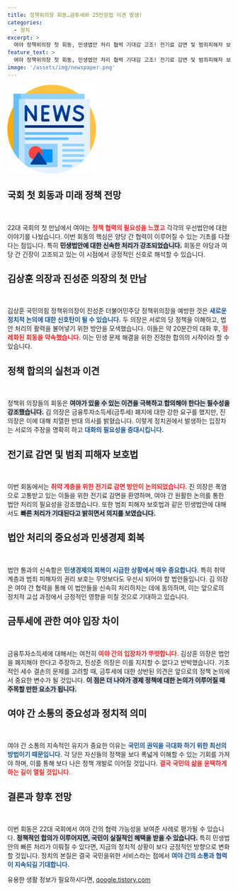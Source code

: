 ```yaml
---
title: 정책위의장 회동…금투세와 25만원법 이견 발생!
categories:
  - 정치
excerpt: >
  여야 정책위의장 첫 회동, 민생법안 처리 협력 기대감 고조! 전기료 감면 및 범죄피해자 보호법 논의 급물살 예상, 금투세는 여전히 이견 속 여당의 압박 지속. 클릭해 더 많은 소식을 확인하세요!
feature_text: >
  여야 정책위의장 첫 회동, 민생법안 처리 협력 기대감 고조! 전기료 감면 및 범죄피해자 보호법 논의 급물살 예상, 금투세는 여전히 이견 속 여당의 압박 지속. 클릭해 더 많은 소식을 확인하세요!
image: '/assets/img/newspaper.png'
---
```


<p><img src="/assets/img/newspaper.png" alt="kimp 속보" /></p>

<h2 data-ke-size="size26">국회 첫 회동과 미래 정책 전망</h2>

<p data-ke-size="size16">&nbsp;</p>

<p>22대 국회의 첫 만남에서 여야는 <b><span style="color: #ee2323;">정책 협력의 필요성을 느꼈고</span></b> 각각의 우선법안에 대한 이야기를 나눴습니다. 이번 회동의 핵심은 양당 간 협력이 이루어질 수 있는 기초를 다졌다는 점입니다. 특히 <b><span style="background-color: #21538527;">민생법안에 대한 신속한 처리가 강조되었습니다.</span></b> 회동은 야당과 여당 간 긴장이 고조되고 있는 이 시점에서 긍정적인 신호로 해석할 수 있습니다. </p>

<h2 data-ke-size="size26">김상훈 의장과 진성준 의장의 첫 만남</h2>

<p data-ke-size="size16">&nbsp;</p>

<p>김상훈 국민의힘 정책위의장이 진성준 더불어민주당 정책위의장을 예방한 것은 <b><span style="color: #1a5490;">새로운 정치적 논의에 대한 신호탄이 될 수 있습니다.</span></b> 두 의장은 서로의 당 정책을 이해하고, 법안 처리의 활력을 불어넣기 위한 방안을 모색했습니다. 이들은 약 20분간의 대화 후, <b><span style="color: #ee2323;">정례화된 회동을 약속했습니다.</span></b> 이는 민생 문제 해결을 위한 진정한 합의의 시작이라 할 수 있습니다.</p>

<h2 data-ke-size="size26">정책 합의의 실천과 이견</h2>

<p data-ke-size="size16">&nbsp;</p>

<p>정책위 의장들의 회동은 <b><span style="background-color: #21538527;">여야가 있을 수 있는 이견을 극복하고 합의해야 한다는 필수성을 강조했습니다.</span></b> 김 의장은 금융투자소득세(금투세) 폐지에 대한 강한 요구를 했지만, 진 의장은 이에 대해 치열한 반대 의사를 밝혔습니다. 이렇게 정치권에서 발생하는 입장차는 서로의 주장을 명확히 하고 <b><span style="color: #1a5490;">대화의 필요성을 증대시킵니다.</span></b> </p>

<h2 data-ke-size="size26">전기료 감면 및 범죄 피해자 보호법</h2>

<p data-ke-size="size16">&nbsp;</p>

<p>이번 회동에서는 <b><span style="color: #ee2323;">취약 계층을 위한 전기료 감면 방안이 논의되었습니다.</span></b> 진 의장은 폭염으로 고통받고 있는 이들을 위한 전기료 감면을 환영하며, 여야 간 원활한 논의를 통한 법안 처리의 필요성을 강조했습니다. 또한 범죄 피해자 보호법과 같은 민생법안에 대해서도 <b><span style="background-color: #21538527;">빠른 처리가 기대된다고 밝히면서 의지를 보였습니다.</span></b></p>

<h2 data-ke-size="size26">법안 처리의 중요성과 민생경제 회복</h2>

<p data-ke-size="size16">&nbsp;</p>

<p>법안 통과의 신속함은 <b><span style="color: #1a5490;">민생경제의 회복이 시급한 상황에서 매우 중요합니다.</span></b> 특히 취약 계층과 범죄 피해자의 권리 보호는 무엇보다도 우선시 되어야 할 법안들입니다. 김 의장은 여야 간 협력을 통해 이 법안들을 신속히 처리하자는 데에 동의하며, 이는 앞으로의 정치적 교섭 과정에서 긍정적인 영향을 미칠 것으로 기대하고 있습니다.</p>

<h2 data-ke-size="size26">금투세에 관한 여야 입장 차이</h2>

<p data-ke-size="size16">&nbsp;</p>

<p>금융투자소득세에 대해서는 여전히 <b><span style="color: #ee2323;">여야 간의 입장차가 뚜렷합니다.</span></b> 김상훈 의장은 법안을 폐지해야 한다고 주장하고, 진성준 의장은 이를 지지할 수 없다고 반박했습니다. 기초적인 세수 결손의 문제를 고려할 때, 금투세에 대한 상반된 의견은 앞으로의 정책 논의에서 중요한 변수가 될 것입니다. <b><span style="background-color: #21538527;">이 점은 더 나아가 경제 정책에 대한 논의가 이루어질 때 주목할 만한 요소가 됩니다.</span></b></p>

<h2 data-ke-size="size26">여야 간 소통의 중요성과 정치적 의미</h2>

<p data-ke-size="size16">&nbsp;</p>

<p>여야 간 소통의 지속적인 유지가 중요한 이유는 <b><span style="color: #1a5490;">국민의 권익을 극대화 하기 위한 최선의 방법이기 때문입니다.</span></b> 각 당은 자신들의 정책을 보다 폭넓게 이해할 수 있는 기회를 가져야 하며, 이를 통해 보다 나은 정책 개발로 이어질 것입니다. <b><span style="color: #ee2323;">결국 국민의 삶을 윤택하게 하는 길이 열릴 것입니다.</span></b></p>

<h2 data-ke-size="size26">결론과 향후 전망</h2>

<p data-ke-size="size16">&nbsp;</p>

<p>이번 회동은 22대 국회에서 여야 간의 협력 가능성을 보여준 사례로 평가될 수 있습니다. <b><span style="background-color: #21538527;">정책적인 합의가 이루어지면, 국민이 실질적인 혜택을 받을 수 있습니다.</span></b> 특히 민생법안의 빠른 처리가 이뤄질 수 있다면, 지금의 정치적 상황이 보다 긍정적인 방향으로 변화할 것입니다. 정치의 본질은 결국 국민을위한 서비스라는 점에서 <b><span style="color: #1a5490;">여야 간의 소통과 협력이 지속되길 기대합니다.</span></b></p>
유용한 생활 정보가 필요하시다면, <a href="https://qoogle.tistory.com" rel="dofollow">qoogle.tistory.com</a>


